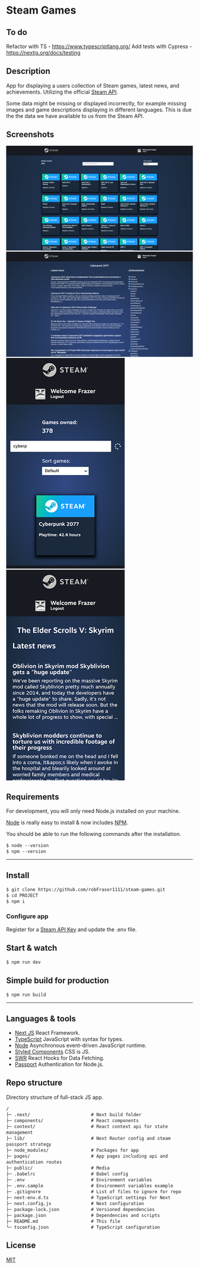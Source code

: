 # Steam Games

## To do

Refactor with TS - https://www.typescriptlang.org/
Add tests with Cypress - https://nextjs.org/docs/testing

## Description

App for displaying a users collection of Steam games, latest news, and achievements. Utilizing the official [Steam API](https://steamcommunity.com/dev).

Some data might be missing or displayed incorrectly, for example missing images and game descriptions displaying in different languages. This is due the the data we have available to us from the Steam API.

## Screenshots

<img src="/public/screenshot-01.png?raw=true" alt="Steam Home Page Desktop" />

<img src="/public/screenshot-02.png?raw=true" alt="Steam Game Page Desktop" />

<img src="/public/screenshot-03.png?raw=true" alt="Steam Home Page Mobile" width="320" />

<img src="/public/screenshot-04.png?raw=true" alt="Steam Game Page Mobile" width="320" />

## Requirements

For development, you will only need Node.js installed on your machine.

[Node](http://nodejs.org/) is really easy to install & now includes [NPM](https://npmjs.org/).

You should be able to run the following commands after the installation.

    $ node --version
    $ npm --version

---

## Install

    $ git clone https://github.com/robFraser1111/steam-games.git
    $ cd PROJECT
    $ npm i

### Configure app

Register for a [Steam API Key](https://steamcommunity.com/dev) and update the .env file.

## Start & watch

    $ npm run dev

## Simple build for production

    $ npm run build

---

## Languages & tools

- [Next JS](https://nextjs.org/) React Framework.
- [TypeScript](https://www.typescriptlang.org/) JavaScript with syntax for types.
- [Node](https://nodejs.org/en/) Asynchronous event-driven JavaScript runtime.
- [Styled Components](https://styled-components.com/) CSS is JS.
- [SWR](https://swr.vercel.app/) React Hooks for Data Fetching.
- [Passport](http://www.passportjs.org/) Authentication for Node.js.

## Repo structure

Directory structure of full-stack JS app.

```
/
├─ .next/                       # Next build folder
├─ components/                  # React components
├─ context/                     # React context api for state management
├─ lib/                         # Next Router config and steam passport strategy
├─ node_modules/                # Packages for app
├─ pages/                       # App pages including api and authentication routes
├─ public/                      # Media
├─ .babelrc                     # Babel config
├─ .env                         # Environment variables
├─ .env.sample                  # Environment variables example
├─ .gitignore                   # List of files to ignore for repo
├─ next-env.d.ts                # TypeScript settings for Next
├─ next.config.js               # Next configuration
├─ package-lock.json            # Versioned dependencies
├─ package.json                 # Dependencies and scripts
├─ README.md                    # This file
└─ tsconfig.json                # TypeScript configuration
```

## License

[MIT](https://choosealicense.com/licenses/mit/)
